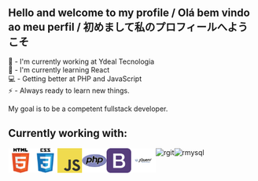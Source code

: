 ## Hello and welcome to my profile / Olá bem vindo ao meu perfil / 初めまして私のプロフィールへようこそ
  
  🔭 - I'm currently working at Ydeal Tecnologia <br>
  🌱 - I'm currently learning React <br>
  💻 - Getting better at PHP and JavaScript <br>
  ⚡ - Always ready to learn new things.
  
  My goal is to be a competent fullstack developer.

## Currently working with:
<div>
  <img align="left" alt="rhtml" height="50" widht="50" src="https://raw.githubusercontent.com/github/explore/80688e429a7d4ef2fca1e82350fe8e3517d3494d/topics/html/html.png">
  <img align="left" alt="rcss" height="50" widht="50" src="https://raw.githubusercontent.com/github/explore/80688e429a7d4ef2fca1e82350fe8e3517d3494d/topics/css/css.png">
  <img align="left" alt="rjs" height="50" widht="50" src="https://raw.githubusercontent.com/github/explore/80688e429a7d4ef2fca1e82350fe8e3517d3494d/topics/javascript/javascript.png">
  <img align="left" alt="rphp" height="50" widht="50" src="https://raw.githubusercontent.com/github/explore/80688e429a7d4ef2fca1e82350fe8e3517d3494d/topics/php/php.png">
  <img align="left" alt="rbts" height="50" widht="50" src="https://raw.githubusercontent.com/github/explore/80688e429a7d4ef2fca1e82350fe8e3517d3494d/topics/bootstrap/bootstrap.png">
  <img align="left" alt="rjqry" height="50" widht="50" src="https://raw.githubusercontent.com/github/explore/80688e429a7d4ef2fca1e82350fe8e3517d3494d/topics/jquery/jquery.png">
  <img align="left" alt="rgit" height="40" widht="30" src="https://camo.githubusercontent.com/4ceb7b3591c51a5dda2123470c84f562e947c32d46c9f32759d906b20a819a11/68747470733a2f2f75706c6f61642e77696b696d656469612e6f72672f77696b6970656469612f636f6d6d6f6e732f7468756d622f652f65302f4769742d6c6f676f2e7376672f3132383070782d4769742d6c6f676f2e7376672e706e67">
  <img align="left" alt="rmysql" height="60" widht="40" src="https://camo.githubusercontent.com/c1d03ebc69b18b1e8ad97faedc0c4f8cb3f6fcd338b1a5a91371ec82f5fe8eb9/68747470733a2f2f6d61726361732d6c6f676f732e6e65742f77702d636f6e74656e742f75706c6f6164732f323032302f31312f4d7953514c2d6c6f676f2e706e67">
</div>
